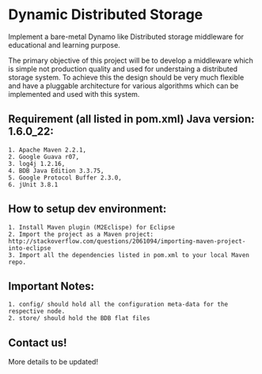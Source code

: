 Dynamic Distributed Storage
===========================

Implement a bare-metal Dynamo like Distributed storage middleware for educational and learning purpose.

The primary objective of this project will be to develop a middleware which is simple not production quality and used for understaing a distributed storage system. To achieve this the design should be very much flexible and have a pluggable architecture for various algorithms which can be implemented and used with this system.

Requirement (all listed in pom.xml) Java version: 1.6.0_22: 
-----------------------------------------------------------
    1. Apache Maven 2.2.1, 
    2. Google Guava r07, 
    3. log4j 1.2.16, 
    4. BDB Java Edition 3.3.75, 
    5. Google Protocol Buffer 2.3.0,
    6. jUnit 3.8.1

How to setup dev environment:
-----------------------------
    1. Install Maven plugin (M2Eclispe) for Eclipse
    2. Import the project as a Maven project: http://stackoverflow.com/questions/2061094/importing-maven-project-into-eclipse
    3. Import all the dependencies listed in pom.xml to your local Maven repo.


Important Notes:
----------------
	1. config/ should hold all the configuration meta-data for the respective node.
	2. store/ should hold the BDB flat files
	
Contact us!
-----------
    

More details to be updated!

